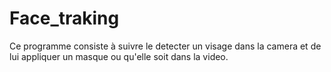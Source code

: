 # Face_traking
Ce programme consiste à suivre le detecter un visage dans la camera et de lui appliquer un masque ou qu'elle soit dans la video.
